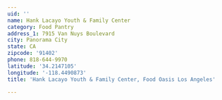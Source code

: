 ```yaml
---
uid: ''
name: Hank Lacayo Youth & Family Center
category: Food Pantry
address_1: 7915 Van Nuys Boulevard
city: Panorama City
state: CA
zipcode: '91402'
phone: 818-644-9970
latitude: '34.2147105'
longitude: '-118.4490873'
title: 'Hank Lacayo Youth & Family Center, Food Oasis Los Angeles'

---
```

